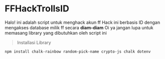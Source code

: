 # FFHackTrollsID

Halo! ini adalah script untuk menghack akun ff
Hack ini berbasis ID dengan mengakses database milik ff secara __diam-diam__
Oi ya jangan lupa untuk memasang library yang dibutuhkan oleh script ini

> Installasi Library
```sh
npm install chalk-rainbow random-pick-name crypto-js chalk dotenv
```
